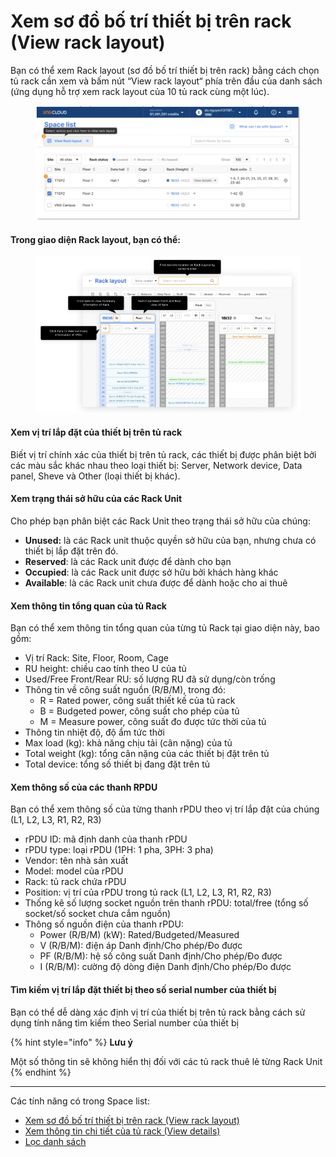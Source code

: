 # Xem sơ đồ bố trí thiết bị trên rack (View rack layout)

Bạn có thể xem Rack layout (sơ đồ bố trí thiết bị trên rack) bằng cách chọn tủ rack cần xem và bấm nút “View rack layout“ phía trên đầu của danh sách (ứng dụng hỗ trợ xem rack layout của 10 tủ rack cùng một lúc).

<figure><img src="../../.gitbook/assets/image (4) (1) (1).png" alt=""><figcaption></figcaption></figure>

#### **Trong giao diện Rack layout, bạn có thể:** <a href="#xemsodobotrithietbitrenrack-viewracklayout-tronggiaodienracklayout-bancothe" id="xemsodobotrithietbitrenrack-viewracklayout-tronggiaodienracklayout-bancothe"></a>

<figure><img src="../../.gitbook/assets/image (5) (1).png" alt=""><figcaption></figcaption></figure>

#### **Xem vị trí lắp đặt của thiết bị trên tủ rack** <a href="#xemsodobotrithietbitrenrack-viewracklayout-xemvitrilapdatcuathietbitrenturack" id="xemsodobotrithietbitrenrack-viewracklayout-xemvitrilapdatcuathietbitrenturack"></a>

Biết vị trí chính xác của thiết bị trên tủ rack, các thiết bị được phân biệt bởi các màu sắc khác nhau theo loại thiết bị: Server, Network device, Data panel, Sheve và Other (loại thiết bị khác).

#### **Xem trạng thái sở hữu của các Rack Unit** <a href="#xemsodobotrithietbitrenrack-viewracklayout-xemtrangthaisohuucuacacrackunit" id="xemsodobotrithietbitrenrack-viewracklayout-xemtrangthaisohuucuacacrackunit"></a>

Cho phép bạn phân biệt các Rack Unit theo trạng thái sở hữu của chúng:

* **Unused:** là các Rack unit thuộc quyền sở hữu của bạn, nhưng chưa có thiết bị lắp đặt trên đó.
* **Reserved**: là các Rack unit được để dành cho bạn
* **Occupied**: là các Rack unit được sở hữu bởi khách hàng khác
* **Available**: là các Rack unit chưa được để dành hoặc cho ai thuê

#### **Xem thông tin tổng quan của tủ Rack** <a href="#xemsodobotrithietbitrenrack-viewracklayout-xemthongtintongquancuaturack" id="xemsodobotrithietbitrenrack-viewracklayout-xemthongtintongquancuaturack"></a>

Bạn có thể xem thông tin tổng quan của từng tủ Rack tại giao diện này, bao gồm:

* Vị trí Rack: Site, Floor, Room, Cage
* RU height: chiều cao tính theo U của tủ
* Used/Free Front/Rear RU: số lượng RU đã sử dụng/còn trống
* Thông tin về công suất nguồn (R/B/M), trong đó:
  * R = Rated power, công suất thiết kế của tủ rack
  * B = Budgeted power, công suất cho phép của tủ
  * M = Measure power, công suất đo được tức thời của tủ
* Thông tin nhiệt độ, độ ẩm tức thời
* Max load (kg): khả năng chịu tải (cân nặng) của tủ
* Total weight (kg): tổng cân nặng của các thiết bị đặt trên tủ
* Total device: tổng số thiết bị đang đặt trên tủ

#### **Xem thông số của các thanh RPDU** <a href="#xemsodobotrithietbitrenrack-viewracklayout-xemthongsocuacacthanhrpdu" id="xemsodobotrithietbitrenrack-viewracklayout-xemthongsocuacacthanhrpdu"></a>

Bạn có thể xem thông số của từng thanh rPDU theo vị trí lắp đặt của chúng (L1, L2, L3, R1, R2, R3)

* rPDU ID: mã định danh của thanh rPDU
* rPDU type: loại rPDU (1PH: 1 pha, 3PH: 3 pha)
* Vendor: tên nhà sản xuất
* Model: model của rPDU
* Rack: tủ rack chứa rPDU
* Position: vị trí của rPDU trong tủ rack (L1, L2, L3, R1, R2, R3)
* Thống kê số lượng socket nguồn trên thanh rPDU: total/free (tổng số socket/số socket chưa cắm nguồn)
* Thông số nguồn điện của thanh rPDU:
  * Power (R/B/M) (kW): Rated/Budgeted/Measured
  * V (R/B/M): điện áp Danh định/Cho phép/Đo được
  * PF (R/B/M): hệ số công suất Danh định/Cho phép/Đo được
  * I (R/B/M): cường độ dòng điện Danh định/Cho phép/Đo được

#### **Tìm kiếm vị trí lắp đặt thiết bị theo số serial number của thiết bị** <a href="#xemsodobotrithietbitrenrack-viewracklayout-timkiemvitrilapdatthietbitheososerialnumbercuathietbi" id="xemsodobotrithietbitrenrack-viewracklayout-timkiemvitrilapdatthietbitheososerialnumbercuathietbi"></a>

Bạn có thể dễ dàng xác định vị trí của thiết bị trên tủ rack bằng cách sử dụng tính năng tìm kiếm theo Serial number của thiết bị

{% hint style="info" %}
**Lưu ý**

Một số thông tin sẽ không hiển thị đối với các tủ rack thuê lẻ từng Rack Unit
{% endhint %}

***

Các tính năng có trong Space list:

* [Xem sơ đồ bố trí thiết bị trên rack (View rack layout)](xem-so-do-bo-tri-thiet-bi-tren-rack-view-rack-layout.md)
* [Xem thông tin chi tiết của tủ rack (View details)](xem-thong-tin-chi-tiet-cua-tu-rack.md)
* [Lọc danh sách](loc-danh-sach.md)

